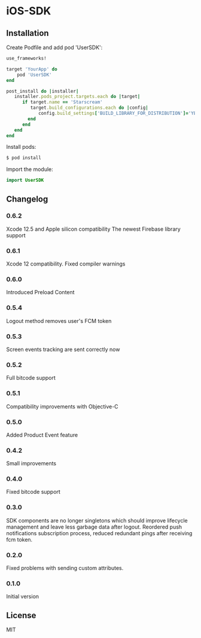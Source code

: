 # iOS-SDK

## Installation

Create Podfile and add pod 'UserSDK':

```ruby
use_frameworks!

target 'YourApp' do
    pod 'UserSDK'
end

post_install do |installer|
   installer.pods_project.targets.each do |target|
      if target.name == 'Starscream'
         target.build_configurations.each do |config|
            config.build_settings['BUILD_LIBRARY_FOR_DISTRIBUTION']='YES'
        end        
      end
   end
end
```

Install pods:

```ruby
$ pod install
```

Import the module:

```Swift
import UserSDK
```

## Changelog

### 0.6.2
Xcode 12.5 and Apple silicon compatibility
The newest Firebase library support

### 0.6.1
Xcode 12 compatibility. Fixed compiler warnings

### 0.6.0
Introduced Preload Content

### 0.5.4
Logout method removes user's FCM token

### 0.5.3
Screen events tracking are sent correctly now

### 0.5.2
Full bitcode support

### 0.5.1
Compatibility improvements with Objective-C

### 0.5.0
Added Product Event feature

### 0.4.2
Small improvements

### 0.4.0

Fixed bitcode support

### 0.3.0

SDK components are no longer singletons which should improve lifecycle management and leave less garbage data after logout. Reordered push notifications subscription process, reduced redundant pings after receiving fcm token.

### 0.2.0

Fixed problems with sending custom attributes.

### 0.1.0

Initial version

## License

MIT
